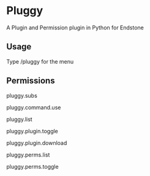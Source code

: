 # Pluggy
A Plugin and Permission plugin in Python for Endstone

## Usage
Type /pluggy for the menu

## Permissions
pluggy.subs

pluggy.command.use

pluggy.list

pluggy.plugin.toggle

pluggy.plugin.download

pluggy.perms.list

pluggy.perms.toggle
